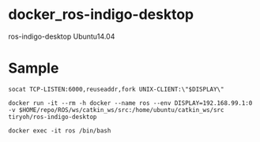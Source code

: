 # docker_ros-indigo-desktop
ros-indigo-desktop Ubuntu14.04

# Sample

```
socat TCP-LISTEN:6000,reuseaddr,fork UNIX-CLIENT:\"$DISPLAY\"
```

```
docker run -it --rm -h docker --name ros --env DISPLAY=192.168.99.1:0 -v $HOME/repo/ROS/ws/catkin_ws/src:/home/ubuntu/catkin_ws/src tiryoh/ros-indigo-desktop
```

```
docker exec -it ros /bin/bash
```

